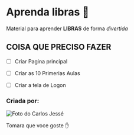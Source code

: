 # Aprenda libras 👋
Material para aprender **LIBRAS** de forma *divertida*



## COISA QUE PRECISO FAZER
- [ ] Criar Pagina principal
- [ ] Criar as 10 Primerias Aulas
- [ ] Criar a tela de Logon


### Criada por:
![Foto do Carlos Jessé](https://github.com/RECCOELHO/Aprenda-libras/assets/63757384/8ed98a61-f394-495c-a70b-d40446dc3329)

Tomara que voce goste ✋
